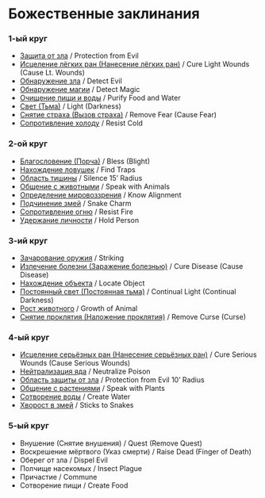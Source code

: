 # Божественные заклинания

### 1-ый круг

- [Защита от зла](divine-spells/protection-from-evil.md) / Protection from Evil
- [Исцеление лёгких ран (Нанесение лёгких ран)](divine-spells/cure-light-wounds.md) / Cure Light Wounds (Cause Lt. Wounds)
- [Обнаружение зла](divine-spells/detect-evil.md) / Detect Evil
- [Обнаружение магии](divine-spells/detect-magic.md) / Detect Magic
- [Очищение пищи и воды](divine-spells/purify-food-and-water.md) / Purify Food and Water
- [Свет (Тьма)](divine-spells/light.md) / Light (Darkness)
- [Снятие страха (Вызов страха)](divine-spells/remove-fear.md) / Remove Fear (Cause Fear)
- [Сопротивление холоду](divine-spells/resist-cold.md) / Resist Cold

### 2-ой круг

- [Благословение (Порча)](divine-spells/bless.md) / Bless (Blight)
- [Нахождение ловушек](divine-spells/find-traps.md) / Find Traps
- [Область тишины](divine-spells/silence.md) / Silence 15’ Radius
- [Общение с животными](divine-spells/speak-with-animals.md) / Speak with Animals
- [Определение мировоззрения](divine-spells/know-alignment.md) / Know Alignment
- [Подчинение змей](divine-spells/snake-charm.md) / Snake Charm
- [Сопротивление огню](divine-spells/resist-fire.md) / Resist Fire
- [Удержание личности](divine-spells/hold-person.md) / Hold Person

### 3-ий круг

- [Зачарование оружия](divine-spells/striking.md) / Striking
- [Излечение болезни (Заражение болезнью)](divine-spells/cure-disease.md) / Cure Disease (Cause Disease)
- [Нахождение объекта](divine-spells/locate-object.md) / Locate Object
- [Постоянный свет (Постоянная тьма)](divine-spells/continual-light.md) / Continual Light (Continual Darkness)
- [Рост животного](divine-spells/growth-of-animal.md) / Growth of Animal
- [Снятие проклятия (Наложение проклятия)](divine-spells/remove-curse.md) / Remove Curse (Curse)

### 4-ый круг

- [Исцеление серьёзных ран (Нанесение серьёзных ран)](divine-spells/cure-serious-wounds.md) / Cure Serious Wounds (Cause Serious Wounds)
- [Нейтрализация яда](divine-spells/neutralize-poison.md) / Neutralize Poison
- [Область защиты от зла](divine-spells/protection-from-evil-area.md) / Protection from Evil 10’ Radius
- [Общение с растениями](divine-spells/speak-with-plants.md) / Speak with Plants
- [Сотворение воды](divine-spells/create-water.md) / Create Water
- [Хворост в змей](divine-spells/sticks-to-snakes.md) / Sticks to Snakes

### 5-ый круг

- Внушение (Снятие внушения) / Quest (Remove Quest)
- Воскрешение мёртвого (Указ смерти) / Raise Dead (Finger of Death)
- Оберег от зла / Dispel Evil
- Полчище насекомых / Insect Plague
- Причастие / Commune
- Сотворение пищи / Create Food